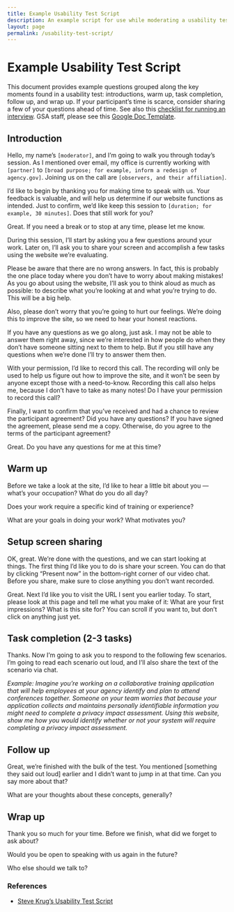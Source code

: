 ```yaml
---
title: Example Usability Test Script
description: An example script for use while moderating a usability testing
layout: page
permalink: /usability-test-script/
---
```


# Example Usability Test Script

This document provides example questions grouped along the key moments found in a usability test: introductions, warm up, task completion, follow up, and wrap up. If your participant’s time is scarce, consider sharing a few of your questions ahead of time. See also this [checklist for running an interview](https://guides.18f.gov/ux-guide/interview-checklist/). GSA staff, please see this [Google Doc Template](https://docs.google.com/document/d/1VimyVSt7qK3iKc2uZkobLWM0zuJuvO03vFk_R_EjhOU/edit#).

## Introduction

Hello, my name’s `[moderator]`, and I’m going to walk you through today’s session. As I mentioned over email, my office is currently working with `[partner]` to `[broad purpose; for example, inform a redesign of agency.gov]`. Joining us on the call are `[observers, and their affiliation]`.

I’d like to begin by thanking you for making time to speak with us. Your feedback is valuable, and will help us determine if our website functions as intended. Just to confirm, we’d like keep this session to `[duration; for example, 30 minutes]`. Does that still work for you?

Great. If you need a break or to stop at any time, please let me know.

During this session, I’ll start by asking you a few questions around your work. Later on, I’ll ask you to share your screen and accomplish a few tasks using the website we’re evaluating.

Please be aware that there are no wrong answers. In fact, this is probably the one place today where you don’t have to worry about making mistakes! As you go about using the website, I’ll ask you to think aloud as much as possible: to describe what you’re looking at and what you’re trying to do. This will be a big help.

Also, please don’t worry that you’re going to hurt our feelings. We’re doing this to improve the site, so we need to hear your honest reactions.

If you have any questions as we go along, just ask. I may not be able to answer them right away, since we’re interested in how people do when they don’t have someone sitting next to them to help. But if you still have any questions when we’re done I’ll try to answer them then.

With your permission, I’d like to record this call. The recording will only be used to help us figure out how to improve the site, and it won’t be seen by anyone except those with a need-to-know. Recording this call also helps me, because I don’t have to take as many notes! Do I have your permission to record this call?

Finally, I want to confirm that you’ve received and had a chance to review the participant agreement? Did you have any questions? If you have signed the agreement, please send me a copy. Otherwise, do you agree to the terms of the participant agreement? 

Great. Do you have any questions for me at this time?



## Warm up

Before we take a look at the site, I’d like to hear a little bit about you — what’s your occupation? What do you do all day?

Does your work require a specific kind of training or experience?

What are your goals in doing your work? What motivates you?

## Setup screen sharing

OK, great. We’re done with the questions, and we can start looking at things. The first thing I’d like you to do is share your screen. You can do that by clicking “Present now” in the bottom-right corner of our video chat. Before you share, make sure to close anything you don’t want recorded.

Great. Next I’d like you to visit the URL I sent you earlier today. To start, please look at this page and tell me what you make of it: What are your first impressions? What is this site for? You can scroll if you want to, but don’t click on anything just yet.


## Task completion (2-3 tasks)

Thanks. Now I’m going to ask you to respond to the following few scenarios. I’m going to read each scenario out loud, and I’ll also share the text of the scenario via chat.

*Example: Imagine you’re working on a collaborative training application that will help employees at your agency identify and plan to attend conferences together. Someone on your team worries that because your application collects and maintains personally identifiable information you might need to complete a privacy impact assessment. Using this website, show me how you would identify whether or not your system will require completing a privacy impact assessment.*


## Follow up

Great, we’re finished with the bulk of the test. You mentioned [something they said out loud] earlier and I didn’t want to jump in at that time. Can you say more about that?

What are your thoughts about these concepts, generally?


## Wrap up

Thank you so much for your time. Before we finish, what did we forget to ask about?

Would you be open to speaking with us again in the future?

Who else should we talk to?

### References

- [Steve Krug’s Usability Test Script](https://sensible.com/downloads/test-script-web.pdf)

